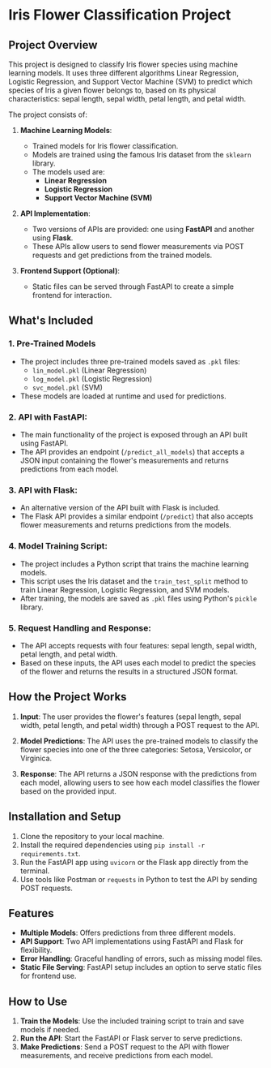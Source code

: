 # Iris Flower Classification Project

## Project Overview

This project is designed to classify Iris flower species using machine learning models. It uses three different algorithms Linear Regression, Logistic Regression, and Support Vector Machine (SVM) to predict which species of Iris a given flower belongs to, based on its physical characteristics: sepal length, sepal width, petal length, and petal width.

The project consists of:

1. **Machine Learning Models**:
   - Trained models for Iris flower classification.
   - Models are trained using the famous Iris dataset from the `sklearn` library.
   - The models used are:
     - **Linear Regression**
     - **Logistic Regression**
     - **Support Vector Machine (SVM)**

2. **API Implementation**:
   - Two versions of APIs are provided: one using **FastAPI** and another using **Flask**.
   - These APIs allow users to send flower measurements via POST requests and get predictions from the trained models.

3. **Frontend Support (Optional)**:
   - Static files can be served through FastAPI to create a simple frontend for interaction.

## What's Included

### 1. **Pre-Trained Models**
   - The project includes three pre-trained models saved as `.pkl` files:
     - `lin_model.pkl` (Linear Regression)
     - `log_model.pkl` (Logistic Regression)
     - `svc_model.pkl` (SVM)
   - These models are loaded at runtime and used for predictions.

### 2. **API with FastAPI**:
   - The main functionality of the project is exposed through an API built using FastAPI.
   - The API provides an endpoint (`/predict_all_models`) that accepts a JSON input containing the flower's measurements and returns predictions from each model.
   
### 3. **API with Flask**:
   - An alternative version of the API built with Flask is included.
   - The Flask API provides a similar endpoint (`/predict`) that also accepts flower measurements and returns predictions from the models.

### 4. **Model Training Script**:
   - The project includes a Python script that trains the machine learning models.
   - This script uses the Iris dataset and the `train_test_split` method to train Linear Regression, Logistic Regression, and SVM models.
   - After training, the models are saved as `.pkl` files using Python's `pickle` library.

### 5. **Request Handling and Response**:
   - The API accepts requests with four features: sepal length, sepal width, petal length, and petal width.
   - Based on these inputs, the API uses each model to predict the species of the flower and returns the results in a structured JSON format.

## How the Project Works

1. **Input**: The user provides the flower's features (sepal length, sepal width, petal length, and petal width) through a POST request to the API.
   
2. **Model Predictions**: The API uses the pre-trained models to classify the flower species into one of the three categories: Setosa, Versicolor, or Virginica.

3. **Response**: The API returns a JSON response with the predictions from each model, allowing users to see how each model classifies the flower based on the provided input.

## Installation and Setup

1. Clone the repository to your local machine.
2. Install the required dependencies using `pip install -r requirements.txt`.
3. Run the FastAPI app using `uvicorn` or the Flask app directly from the terminal.
4. Use tools like Postman or `requests` in Python to test the API by sending POST requests.

## Features

- **Multiple Models**: Offers predictions from three different models.
- **API Support**: Two API implementations using FastAPI and Flask for flexibility.
- **Error Handling**: Graceful handling of errors, such as missing model files.
- **Static File Serving**: FastAPI setup includes an option to serve static files for frontend use.

## How to Use

1. **Train the Models**: Use the included training script to train and save models if needed.
2. **Run the API**: Start the FastAPI or Flask server to serve predictions.
3. **Make Predictions**: Send a POST request to the API with flower measurements, and receive predictions from each model.


